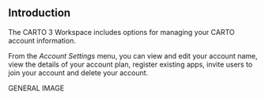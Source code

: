 ## Introduction

The CARTO 3 Workspace includes options for managing your CARTO account information. 

From the *Account Settings* menu, you can view and edit your account name, view the details of your account plan, register existing apps, invite users to join your account and delete your account.

GENERAL IMAGE